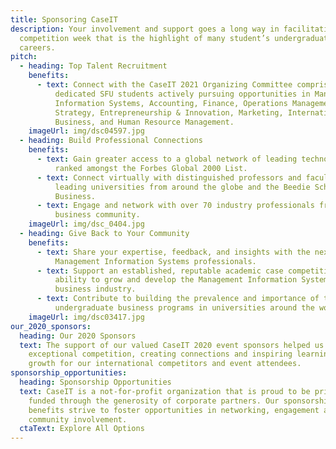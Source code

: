 ```yaml
---
title: Sponsoring CaseIT
description: Your involvement and support goes a long way in facilitating a
  competition week that is the highlight of many student’s undergraduate
  careers.
pitch:
  - heading: Top Talent Recruitment
    benefits:
      - text: Connect with the CaseIT 2021 Organizing Committee comprised of 42 driven,
          dedicated SFU students actively pursuing opportunities in Management
          Information Systems, Accounting, Finance, Operations Management,
          Strategy, Entrepreneurship & Innovation, Marketing, International
          Business, and Human Resource Management.
    imageUrl: img/dsc04597.jpg
  - heading: Build Professional Connections
    benefits:
      - text: Gain greater access to a global network of leading technology companies
          ranked amongst the Forbes Global 2000 List.
      - text: Connect virtually with distinguished professors and faculty advisors from
          leading universities from around the globe and the Beedie School of
          Business.
      - text: Engage and network with over 70 industry professionals from the Vancouver
          business community.
    imageUrl: img/dsc_0404.jpg
  - heading: Give Back to Your Community
    benefits:
      - text: Share your expertise, feedback, and insights with the next generation of
          Management Information Systems professionals.
      - text: Support an established, reputable academic case competition in it's
          ability to grow and develop the Management Information Systems
          business industry.
      - text: Contribute to building the prevalence and importance of technology focused
          undergraduate business programs in universities around the world.
    imageUrl: img/dsc03417.jpg
our_2020_sponsors:
  heading: Our 2020 Sponsors
  text: The support of our valued CaseIT 2020 event sponsors helped us execute an
    exceptional competition, creating connections and inspiring learning and
    growth for our international competitors and event attendees.
sponsorship_opportunities:
  heading: Sponsorship Opportunities
  text: CaseIT is a not-for-profit organization that is proud to be primarily
    funded through the generosity of corporate partners. Our sponsorship
    benefits strive to foster opportunities in networking, engagement and
    community involvement.
  ctaText: Explore All Options
---
```

